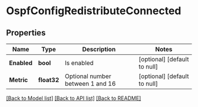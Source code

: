 # OspfConfigRedistributeConnected

## Properties
Name | Type | Description | Notes
------------ | ------------- | ------------- | -------------
**Enabled** | **bool** | Is enabled | [optional] [default to null]
**Metric** | **float32** | Optional number between 1 and 16 | [optional] [default to null]

[[Back to Model list]](../README.md#documentation-for-models) [[Back to API list]](../README.md#documentation-for-api-endpoints) [[Back to README]](../README.md)


